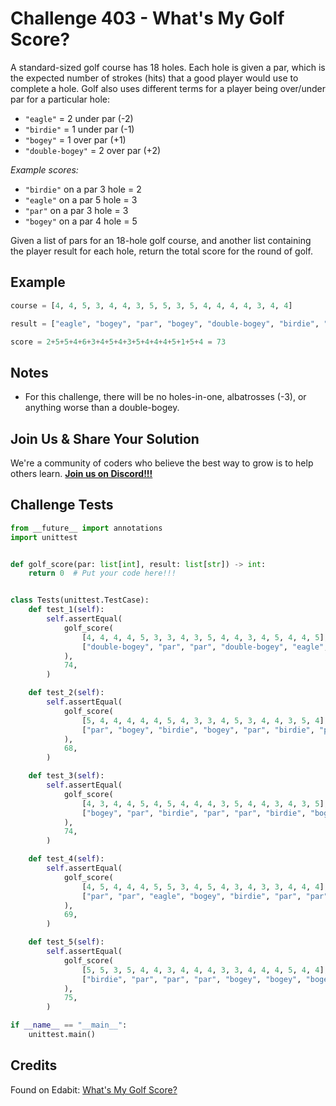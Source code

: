 # Challenge 403 - What's My Golf Score?

A standard-sized golf course has 18 holes. Each hole is given a par, which is the expected number of strokes (hits) that a good player would use to complete a hole. Golf also uses different terms for a player being over/under par for a particular hole:

- `"eagle"` = 2 under par (-2)
- `"birdie"` = 1 under par (-1)
- `"bogey"` = 1 over par (+1)
- `"double-bogey"` = 2 over par (+2)

*Example scores:*

- `"birdie"` on a par 3 hole = 2
- `"eagle"` on a par 5 hole = 3
- `"par"` on a par 3 hole = 3
- `"bogey"` on a par 4 hole = 5

Given a list of pars for an 18-hole golf course, and another list containing the player result for each hole, return the total score for the round of golf.

## Example
```python
course = [4, 4, 5, 3, 4, 4, 3, 5, 5, 3, 5, 4, 4, 4, 4, 3, 4, 4]

result = ["eagle", "bogey", "par", "bogey", "double-bogey", "birdie", "bogey", "par", "birdie", "par", "par", "par", "par", "par", "bogey", "eagle", "bogey", "par"]

score = 2+5+5+4+6+3+4+5+4+3+5+4+4+4+5+1+5+4 = 73
```
## Notes

- For this challenge, there will be no holes-in-one, albatrosses (-3), or anything worse than a double-bogey.

## Join Us & Share Your Solution

We're a community of coders who believe the best way to grow is to help others learn. **[Join us on Discord!!!]("https"://discord.gg/sfHykntuGy)**

## Challenge Tests
```python
from __future__ import annotations
import unittest


def golf_score(par: list[int], result: list[str]) -> int:
    return 0  # Put your code here!!!


class Tests(unittest.TestCase):
    def test_1(self):
        self.assertEqual(
            golf_score(
                [4, 4, 4, 4, 5, 3, 3, 4, 3, 5, 4, 4, 3, 4, 5, 4, 4, 5],
                ["double-bogey", "par", "par", "double-bogey", "eagle", "par", "bogey", "birdie", "birdie", "bogey", "par", "birdie", "par", "par", "par", "par", "bogey", "par"],
            ),
            74,
        )

    def test_2(self):
        self.assertEqual(
            golf_score(
                [5, 4, 4, 4, 4, 4, 5, 4, 3, 3, 4, 5, 3, 4, 4, 3, 5, 4],
                ["par", "bogey", "birdie", "bogey", "par", "birdie", "par", "bogey", "eagle", "par", "par", "birdie", "par", "eagle", "double-bogey", "birdie", "par", "birdie"],
            ),
            68,
        )

    def test_3(self):
        self.assertEqual(
            golf_score(
                [4, 3, 4, 4, 5, 4, 5, 4, 4, 4, 3, 5, 4, 4, 3, 4, 3, 5],
                ["bogey", "par", "birdie", "par", "par", "birdie", "bogey", "par", "par", "double-bogey", "par", "double-bogey", "par", "eagle", "par", "par", "par", "par"],
            ),
            74,
        )

    def test_4(self):
        self.assertEqual(
            golf_score(
                [4, 5, 4, 4, 4, 5, 5, 3, 4, 5, 4, 3, 4, 3, 3, 4, 4, 4],
                ["par", "par", "eagle", "bogey", "birdie", "par", "par", "par", "birdie", "eagle", "bogey", "bogey", "par", "par", "par", "par", "birdie", "bogey"],
            ),
            69,
        )

    def test_5(self):
        self.assertEqual(
            golf_score(
                [5, 5, 3, 5, 4, 4, 3, 4, 4, 4, 3, 3, 4, 4, 4, 5, 4, 4],
                ["birdie", "par", "par", "par", "bogey", "bogey", "bogey", "double-bogey", "par", "par", "par", "par", "eagle", "par", "double-bogey", "par", "birdie", "par"],
            ),
            75,
        )

if __name__ == "__main__":
    unittest.main()

```
## Credits

Found on Edabit: [What's My Golf Score?](https://edabit.com/challenge/wZzZ9NtugwsnQEQeM)
